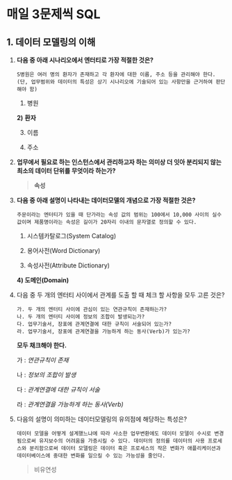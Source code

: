 # 매일 3문제씩 SQL



## 1. 데이터 모델링의 이해



1. **다음 중 아래 시나리오에서 엔터티로 가장 적절한 것은?**

   ```
   S병원은 여러 명의 환자가 존재하고 각 환자에 대한 이름, 주소 등을 관리해야 한다.
   (단, 업무범위와 데이터의 특성은 상기 시나리오에 기술되어 있는 사항만을 근거하여 판단해야 함)
   ```

   1) 병원

   **2)** **환자**

   3) 이름

   4) 주소



2. **업무에서 필요로 하는 인스턴스에서 관리하고자 하는 의미상 더 잇아 분리되지 않는 최소의 데이터 단위를 무엇이라 하는가?**

   >  **속성**

   

3. **다음 중 아래 설명이 나타내는 데이터모델의 개념으로 가장 적절한 것은?**

   ```
   주문이라는 엔터티가 있을 때 단가라는 속성 값의 범위는 100에서 10,000 사이의 실수 값이며 제품명이라는 속성은 길이가 20자리 이내의 문자열로 정의할 수 있다.
   ```

   1) 시스템카탈로그(System Catalog)

   2) 용어사전(Word Dictionary)

   3) 속성사전(Attribute Dictionary)

   **4) 도메인(Domain)**

   

4. 다음 중 두 개의 엔터티 사이에서 관계를 도출 할 때 체크 할 사항을 모두 고른 것은?

   ``` 
   가. 두 개의 엔터티 사이에 관심이 있는 연관규칙이 존재하는가?
   나. 두 개의 엔터티 사이에 정보의 조합이 발생되는가?
   다. 업무기술서, 장표에 관계연결에 대한 규칙이 서술되어 있는가?
   라. 업무기술서, 장표에 관계연결을 가능하게 하는 동사(Verb)가 있는가?
   ```

   **모두 채크해야 한다.**

   가 : *연관규칙이 존재*

   나 : *정보의 조합이 발생*

   다 : *관계연결에 대한 규칙이 서술*

   라 : *관계연결을 가능하게 하는 동사(Verb)*



5. 다음의 설명이 의미하는 데이터모델링의 유의점에 해당하는 특성은?

   ```
   데이터 모델을 어떻게 설계했느냐에 따라 사소한 업무변환에도 데이터 모델이 수시로 변경됨으로써 유지보수의 어려움을 가증시킬 수 있다. 데이터의 정의를 데이터의 사용 프로세스와 분리함으로써 데이터 모델링은 데이터 혹은 프로세스의 작은 변화가 애플리케이션과 데이터베이스에 중대한 변화를 일으킬 수 있는 가능성을 줄인다.
   ```

   > 비유연성

   


